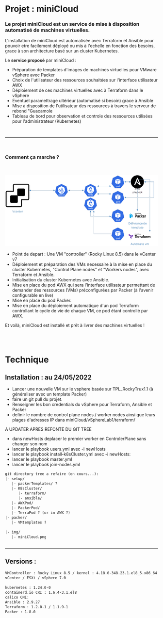 # Projet : miniCloud

### Le projet miniCloud est un service de mise à disposition automatisé de machines virtuelles.

L'installation de miniCloud est automatisée avec Terraform et Ansible pour pouvoir etre facilement déployé ou mis à l'echelle en fonction des besoins, grace à son architecture basé sur un cluster Kubernetes. 

Le **service proposé** par miniCloud :
- Préparation de templates d'images de machines virtuelles pour VMware vSphere avec Packer
- Choix de l'utilisateur des ressources souhaitées sur l'interface utilisateur AWX
- Déploiement de ces machines virtuelles avec à Terraform dans le vSphere
- Eventuel paramettrage ultérieur (automatisé si besoin) grace à Ansible
- Mise à disposition de l'utilisateur des ressources à travers le serveur de rebond "Guacamole
- Tableau de bord pour observation et controle des ressources utilisées pour l'administrateur (Kubernetes)

<br>

---

<br>

###  Comment ça marche ?
<br>

![miniCloudByMathieu.png](https://github.com/TruxAtCap/miniCloud/blob/main/img/miniCloud.png?raw=true)

- Point de depart : Une VM "controller" (Rocky Linux 8.5) dans le vCenter v7
- Déploiement et préparation des VMs necessaire à la mise en place du cluster Kubernetes, "Control Plane nodes" et "Workers nodes", avec Terraform et Ansible.
- Initialisation du cluster Kubernetes avec Ansible.
- Mise en place du pod AWX qui sera l'interface utilisateur permettant de demander des ressources (VMs) préconfigurées par Packer (à l'avenir configurable en live)
- Mise en place du pod Packer.
- Mise en place du déploiement automatique d'un pod Terraform controllant le cycle de vie de chaque VM, ce pod étant controllé par AWX.

Et voilà, miniCloud est installé et prêt à livrer des machines virtuelles ! 

<br>
<br>

# Technique




## Installation : au 24/05/2022

- Lancer une nouvelle VM sur le vsphere basée sur TPL_RockyTrux1.1 (à généraliser avec un template Packer)
- faire un git pull du projet. 
- Renseigner les bon credentials du vSphere pour Terraform, Ansible et Packer
- definir le nombre de control plane nodes / worker nodes ainsi que leurs plages d'adresses IP 
dans miniCloud/vSphereLab1/terraform/

A UPDATER APRES REFONTE DU GIT TREE
- dans newHosts deplacer le premier worker en ControlerPlane sans changer son nom
- lancer le playbook users.yml avec -i newHosts
- lancer le playbook install-k8sCluster.yml avec -i newHosts:
- lancer le playbook master.yml
- lancer le playbook join-nodes.yml


```
git directory tree a refaire (en cours...):
|- setup/
   |- packerTemplates/ ?
   |- K8sCluster/
      |- terraform/
      |- ansible/
   |- AWXPod/
   |- PackerPod/
   |- TerraPod ? (or in AWX ?)
|- packer/
   |- VMtemplates ?

|- img/
   |- miniCloud.png
  
```

---
## Versions : 
```
VMController : Rocky Linux 8.5 / kernel : 4.18.0-348.23.1.el8_5.x86_64
vCenter / ESXi / vSphere 7.0

kubernetes : 1.24.0-0
containerd.io CRI : 1.6.4-3.1.el8 
calico CNI: 
Ansible : 2.9.27
Terraform : 1.2.0-1 / 1.1.9-1 
Packer : 1.8.0
```
